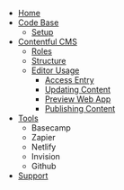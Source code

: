 - [Home](https://github.com/AmcorPackaging/LiquiForm/wiki)
- [Code Base](./Code-Base)
  - [Setup](https://github.com/AmcorPackaging/LiquiForm/wiki/setup)
- [Contentful CMS](https://github.com/AmcorPackaging/LiquiForm/wiki/Contentful-CMS)
  - [Roles](https://github.com/AmcorPackaging/LiquiForm/wiki/CMS-Roles)
  - [Structure](https://github.com/AmcorPackaging/LiquiForm/wiki/CMS-Structure)
  - [Editor Usage](https://github.com/AmcorPackaging/LiquiForm/wiki/CMS-Editor-Usage)
    - [Access Entry](https://github.com/AmcorPackaging/LiquiForm/wiki/CMS-Access-Entry)
    - [Updating Content](https://github.com/AmcorPackaging/LiquiForm/wiki/CMS-Updating-Content)
    - [Preview Web App](https://github.com/AmcorPackaging/LiquiForm/wiki/Preview)
    - [Publishing Content](https://github.com/AmcorPackaging/LiquiForm/wiki/CMS-Publishing-Content)
- [Tools](https://github.com/AmcorPackaging/LiquiForm/wiki/Tools)
  - Basecamp
  - Zapier
  - Netlify
  - Invision
  - Github
- [Support](https://github.com/AmcorPackaging/LiquiForm/wiki/support)